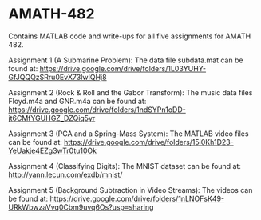 # AMATH-482
Contains MATLAB code and write-ups for all five assignments for AMATH 482.

Assignment 1 (A Submarine Problem): The data file subdata.mat can be found at: https://drive.google.com/drive/folders/1L03YUHY-GfJQQQzSRru0EvX73lwIQHj8

Assignment 2 (Rock & Roll and the Gabor Transform): The music data files Floyd.m4a and GNR.m4a can be found at: https://drive.google.com/drive/folders/1ndSYPn1oDD-jt6CMfYGUHGZ_DZQiq5yr

Assignment 3 (PCA and a Spring-Mass System): The MATLAB video files can be found at: https://drive.google.com/drive/folders/15i0Kh1D23-YeUakje4EZg3wTr0tu10Ok

Assignment 4 (Classifying Digits): The MNIST dataset can be found at: http://yann.lecun.com/exdb/mnist/

Assignment 5 (Background Subtraction in Video Streams): The videos can be found at: https://drive.google.com/drive/folders/1nLNOFsK49-URkWbwzaVvq0Cbm9uvq6Os?usp=sharing
